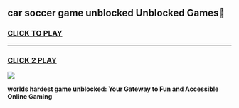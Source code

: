 
## car soccer game unblocked Unblocked Games👋
<h3>
<a href="https://premium.freeplayer.one?title=car_soccer_game_unblocked&ref=16F">CLICK TO PLAY</a></h3>
<hr>

<h3>
<a href="https://premium.freeplayer.one?title=car_soccer_game_unblocked&ref=16F">CLICK 2 PLAY</a>
  
</h3>

<a href="https://premium.freeplayer.one?title=car_soccer_game_unblocked&ref=16F/"><img src="https://clearcache.store/games.png"></a>


**worlds hardest game unblocked: Your Gateway to Fun and Accessible Online Gaming**
